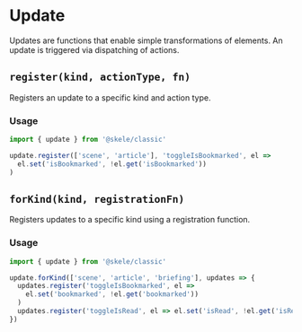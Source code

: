 # Update

Updates are functions that enable simple transformations of elements. An update is triggered via dispatching of actions.

## `register(kind, actionType, fn)`

Registers an update to a specific kind and action type.

### Usage

```javascript
import { update } from '@skele/classic'

update.register(['scene', 'article'], 'toggleIsBookmarked', el =>
  el.set('isBookmarked', !el.get('isBookmarked'))
)
```

## `forKind(kind, registrationFn)`

Registers updates to a specific kind using a registration function.

### Usage

```javascript
import { update } from '@skele/classic'

update.forKind(['scene', 'article', 'briefing'], updates => {
  updates.register('toggleIsBookmarked', el =>
    el.set('bookmarked', !el.get('bookmarked'))
  )
  updates.register('toggleIsRead', el => el.set('isRead', !el.get('isRead')))
})
```
